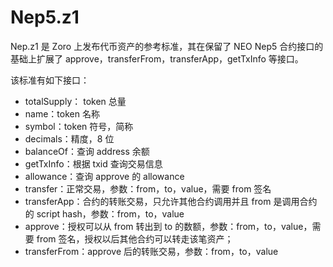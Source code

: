 ﻿# Nep5.z1
Nep.z1 是 Zoro 上发布代币资产的参考标准，其在保留了 NEO Nep5 合约接口的基础上扩展了
 approve，transferFrom，transferApp，getTxInfo 等接口。

该标准有如下接口：
* totalSupply： token 总量
* name：token 名称
* symbol：token 符号，简称
* decimals：精度，8 位
* balanceOf：查询 address 余额
* getTxInfo：根据 txid 查询交易信息
* allowance：查询 approve 的 allowance
* transfer：正常交易，参数：from，to，value，需要 from 签名
* transferApp：合约的转账交易，只允许其他合约调用并且 from 是调用合约的 script hash，参数：from，to，value
* approve：授权可以从 from 转出到 to 的数额，参数：from，to，value，需要 from 签名，授权以后其他合约可以转走该笔资产；
* transferFrom：approve 后的转账交易，参数：from，to，value
